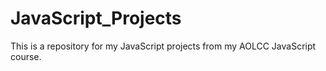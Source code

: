 # JavaScript_Projects
 This is a repository for my JavaScript projects from my AOLCC JavaScript course.
